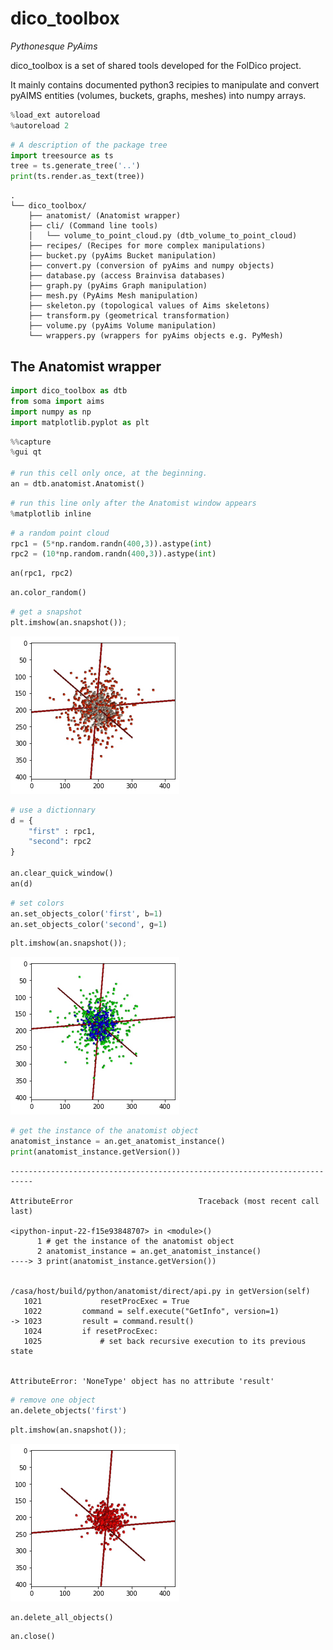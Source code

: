 # dico_toolbox
_Pythonesque PyAims_

dico_toolbox is a set of shared tools developed for the FolDico project.

It mainly contains documented python3 recipies to manipulate and convert pyAIMS entities (volumes, buckets, graphs, meshes) into numpy arrays.


```python
%load_ext autoreload
%autoreload 2
```


```python
# A description of the package tree
import treesource as ts
tree = ts.generate_tree('..')
print(ts.render.as_text(tree))
```

    .
    └── dico_toolbox/
        ├── anatomist/ (Anatomist wrapper)
        ├── cli/ (Command line tools)
        │   └── volume_to_point_cloud.py (dtb_volume_to_point_cloud)
        ├── recipes/ (Recipes for more complex manipulations)
        ├── bucket.py (pyAims Bucket manipulation)
        ├── convert.py (conversion of pyAims and numpy objects)
        ├── database.py (access Brainvisa databases)
        ├── graph.py (pyAims Graph manipulation)
        ├── mesh.py (PyAims Mesh manipulation)
        ├── skeleton.py (topological values of Aims skeletons)
        ├── transform.py (geometrical transformation)
        ├── volume.py (pyAims Volume manipulation)
        └── wrappers.py (wrappers for pyAims objects e.g. PyMesh)
    


## The Anatomist wrapper


```python
import dico_toolbox as dtb
from soma import aims
import numpy as np
import matplotlib.pyplot as plt
```


```python
%%capture
%gui qt

# run this cell only once, at the beginning.
an = dtb.anatomist.Anatomist()
```


```python
# run this line only after the Anatomist window appears
%matplotlib inline
```


```python
# a random point cloud
rpc1 = (5*np.random.randn(400,3)).astype(int)
rpc2 = (10*np.random.randn(400,3)).astype(int)
```


```python
an(rpc1, rpc2)
```


```python
an.color_random()
```


```python
# get a snapshot
plt.imshow(an.snapshot());
```


    
![png](docs/examples/markdown/readme/Readme_files/Readme_11_0.png)
    



```python
# use a dictionnary
d = {
    "first" : rpc1,
    "second": rpc2
}

an.clear_quick_window()
an(d)
```


```python
# set colors
an.set_objects_color('first', b=1)
an.set_objects_color('second', g=1)
```


```python
plt.imshow(an.snapshot());
```


    
![png](docs/examples/markdown/readme/Readme_files/Readme_14_0.png)
    



```python
# get the instance of the anatomist object
anatomist_instance = an.get_anatomist_instance()
print(anatomist_instance.getVersion())
```


    ---------------------------------------------------------------------------

    AttributeError                            Traceback (most recent call last)

    <ipython-input-22-f15e93848707> in <module>()
          1 # get the instance of the anatomist object
          2 anatomist_instance = an.get_anatomist_instance()
    ----> 3 print(anatomist_instance.getVersion())
    

    /casa/host/build/python/anatomist/direct/api.py in getVersion(self)
       1021             resetProcExec = True
       1022         command = self.execute("GetInfo", version=1)
    -> 1023         result = command.result()
       1024         if resetProcExec:
       1025             # set back recursive execution to its previous state


    AttributeError: 'NoneType' object has no attribute 'result'



```python
# remove one object
an.delete_objects('first')
```


```python
plt.imshow(an.snapshot());
```


    
![png](docs/examples/markdown/readme/Readme_files/Readme_17_0.png)
    



```python
an.delete_all_objects()
```


```python
an.close()
```


```python

```
